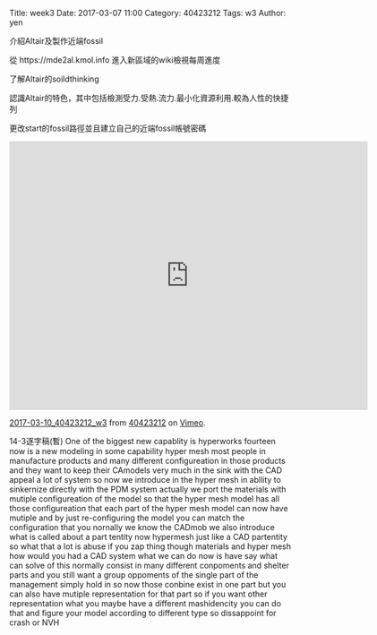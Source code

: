 Title: week3
Date: 2017-03-07 11:00
Category: 40423212
Tags: w3
Author: yen

介紹Altair及製作近端fossil
<!-- PELICAN_END_SUMMARY -->
<p>從 https://mde2al.kmol.info 進入新區域的wiki檢視每周進度</p>
<p>了解Altair的soildthinking</p>
<p>認識Altair的特色，其中包括檢測受力.受熱.流力.最小化資源利用.較為人性的快捷列</p>
<p>更改start的fossil路徑並且建立自己的近端fossil帳號密碼</p>

<iframe src="https://player.vimeo.com/video/208333078" width="640" height="480" frameborder="0" webkitallowfullscreen mozallowfullscreen allowfullscreen></iframe>
<p><a href="https://vimeo.com/208333078">2017-03-10_40423212_w3</a> from <a href="https://vimeo.com/user45523667">40423212</a> on <a href="https://vimeo.com">Vimeo</a>.</p>



14-3逐字稿(暫)
One of the biggest new capablity is hyperworks
fourteen now is a new modeling in some capability hyper mesh
most people in manufacture products and many different configureation in those products
and they want to keep their CAmodels very much in the sink with the CAD appeal a lot of system
so now we introduce in the hyper mesh in abllity to sinkernize directly with the PDM system
actually we port the materials with mutiple configureation of the model
so that the hyper mesh model has all those configureation that each part of the hyper mesh model
can now have mutiple  and by just re-configuring the model you can match the configuration that you nornally we know the CADmob
we also introduce what is called about a part tentity now hypermesh just like a CAD partentity
so what that a lot is abuse if you zap thing though materials and hyper mesh how would you had a CAD system
what we can do now is have say what can solve of this normally consist in many different conpoments and shelter parts
and you still want a group oppoments of the single part of the management simply hold in
so now those conbine exist in one part but you can also have mutiple representation for that part
so if you want other representation what you maybe have a different
mashidencity you can do that and figure your model according to different type so dissappoint for crash or NVH